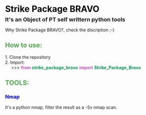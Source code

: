 <h1><strong style="color: black;">Strike Package BRAVO</strong></h1>
<h2 style="margin-top: -12px; font-size: 18px;">It's an Object of PT self writtern python tools</h2>
<p>
    Why Strike Package BRAVO?, check the discription ;-)
</p>
<h2 style="color: rgba(20, 138, 14, 0.741);">How to use:</h2>
<p>
    1. Clone the repository
    <br>
    2. Import:
    <br>
    &nbsp;&nbsp;&nbsp;&nbsp;  >>> <strong style="color: rgba(176, 6, 176, 0.701);">from</strong><strong style="color: rgb(12, 152, 82);"> strike_package_bravo</strong> <strong style="color: rgba(176, 6, 176, 0.701);"> import</strong> <strong style="color: rgb(12, 152, 82);">Strike_Package_Bravo</strong>
</p>
<h2 style="color: rgba(20, 138, 14, 0.741);">TOOLS:</h2>
<h3 style="color: blue;">Nmap</h3>
<p>
    It's a python nmap, filter the result as a -Sv nmap scan.
</p>

